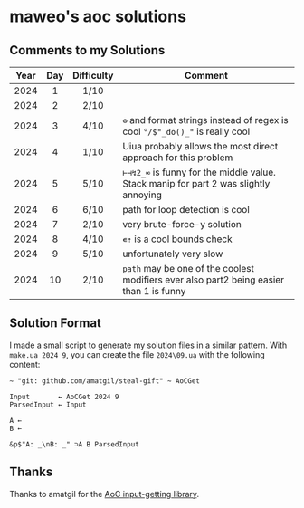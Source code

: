 # maweo's aoc solutions

## Comments to my Solutions

| Year | Day | Difficulty | Comment                                                                                 |
| :--: | :-: | :--------: | --------------------------------------------------------------------------------------- |
| 2024 |  1  |    1/10    |                                                                                         |
| 2024 |  2  |    2/10    |                                                                                         |
| 2024 |  3  |    4/10    | `⊜` and format strings instead of regex is cool `°/$"_do()_"` is really cool            |
| 2024 |  4  |    1/10    | Uiua probably allows the most direct approach for this problem                          |
| 2024 |  5  |    5/10    | `⊢⊣↯2_∞` is funny for the middle value. Stack manip for part 2 was slightly annoying    |
| 2024 |  6  |    6/10    | path for loop detection is cool                                                         |
| 2024 |  7  |    2/10    | very brute-force-y solution                                                             |
| 2024 |  8  |    4/10    | `∊⇡` is a cool bounds check                                                             |
| 2024 |  9  |    5/10    | unfortunately very slow                                                                 |
| 2024 | 10  |    2/10    | `path` may be one of the coolest modifiers ever also part2 being easier than 1 is funny |

## Solution Format

I made a small script to generate my solution files in a similar pattern. With `make.ua 2024 9`, you can create the file `2024\09.ua` with the following content:

```uiua
~ "git: github.com/amatgil/steal-gift" ~ AoCGet

Input       ← AoCGet 2024 9
ParsedInput ← Input

A ←
B ←

&p$"A: _\nB: _" ⊃A B ParsedInput
```

## Thanks

Thanks to amatgil for the [AoC input-getting library](https://github.com/amatgil/steal-gift).

